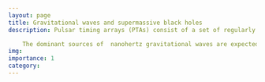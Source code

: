 ```yaml
---
layout: page
title: Gravitational waves and supermassive black holes
description: Pulsar timing arrays (PTAs) consist of a set of regularly monitored millisecond pulsars with extremely stable rotational periods. The arrival time of pulses can be altered by the passage of gravitational waves (GWs) between them and the Earth, thus serving as a galaxy-wide GW detector. First evidence for low-frequency (~nHz) gravitational waves has recently been reported across multiple PTA collaborations, opening a new observational window into the Universe; I am currently interested in understading what we are seeing through this new window.

	The dominant sources of  nanohertz gravitational waves are expected to be mergers of the most massive black holes in the Universe. My research is shedding light on their properties and how the gravitational-wave based information fits in with our existing body of electromagnetic observations.
img: 
importance: 1
category:
---
```

